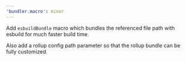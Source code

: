 ```yaml
---
'bundler.macro': minor
---
```


Add `esbuildBundle` macro which bundles the referenced file path with esbuild for much faster build time.

Also add a rollup config path parameter so that the rollup bundle can be fully customized.
